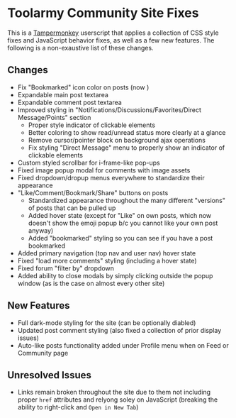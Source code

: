 
# Toolarmy Community Site Fixes

This is a [Tampermonkey](https://www.tampermonkey.net/) userscript that applies a collection of CSS style fixes and JavaScript behavior fixes, as well as a few new features. The following is a non-exaustive list of these changes.

## Changes

- Fix "Bookmarked" icon color on posts (now )
- Expandable main post textarea
- Expandable comment post textarea
- Improved styling in "Notifications/Discussions/Favorites/Direct Message/Points" section
    - Proper style indicator of clickable elements
    - Better coloring to show read/unread status more clearly at a glance
    - Remove cursor/pointer block on background ajax operations
    - Fix styling "Direct Message" menu to properly show an indicator of clickable elements
- Custom styled scrollbar for i-frame-like pop-ups
- Fixed image popup modal for comments with image assets
- Fixed dropdown/dropup menus everywhere to standardize their appearance
- "Like/Comment/Bookmark/Share" buttons on posts
  - Standardized appearance throughout the many different "versions" of posts that can be pulled up
  - Added hover state (except for "Like" on own posts, which now doesn't show the emoji popup b/c you cannot like your own post anyway)
  - Added "bookmarked" styling so you can see if you have a post bookmarked
- Added primary navigation (top nav and user nav) hover state
- Fixed "load more comments" styling (including a hover state)
- Fixed forum "filter by" dropdown
- Added ability to close modals by simply clicking outside the popup window (as is the case on almost every other site)

## New Features

- Full dark-mode styling for the site (can be optionally diabled)
- Updated post comment styling (also fixed a collection of prior display issues)
- Auto-like posts functionality added under Profile menu when on Feed or Community page

## Unresolved Issues

- Links remain broken throughout the site due to them not including proper `href` attributes and relyong soley on JavaScript (breaking the ability to right-click and `Open in New Tab`)
